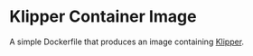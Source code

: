 # Klipper Container Image

A simple Dockerfile that produces an image containing [Klipper](https://github.com/KevinOConnor/klipper).
